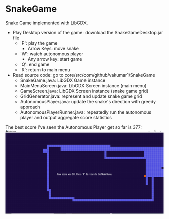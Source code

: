 # SnakeGame
Snake Game implemented with LibGDX. 
* Play Desktop version of the game: download the SnakeGameDesktop.jar file
    * 'P': play the game
        * Arrow Keys: move snake
    * 'W': watch autonomous player
        * Any arrow key: start game
    * 'Q': end game
    * 'R': return to main menu
* Read source code: go to core/src/com/github/vakumar1/SnakeGame
    * SnakeGame.java: LibGDX Game instance
    * MainMenuScreen.java: LibGDX Screen instance (main menu)
    * GameScreen.java: LibGDX Screen instance (snake game grid)
    * GridGenerator.java: represent and update snake game grid
    * AutonomousPlayer.java: update the snake's direction with greedy approach
    * AutonomousPlayerRunner.java: repeatedly run the autonomous player and output aggregate score statistics

The best score I've seen the Autonomous Player get so far is 377:
![Alt text](snakegame_best_score.png?raw=true "Title")
    
